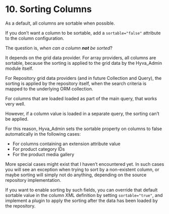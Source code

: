 # 10. Sorting Columns

As a default, all columns are sortable when possible.

If you don’t want a column to be sortable, add a `sortable="false"` attribute to the column configuration.


The question is, *when can a column **not** be sorted*?

It depends on the grid data provider. For array providers, all columns are sortable, because the sorting is applied to the grid data by the Hyva_Admin module itself.


For Repository grid data providers (and in future Collection and Query), the sorting is applied by the repository itself, when the search criteria is mapped to the underlying ORM collection.


For columns that are loaded loaded as part of the main query, that works very well.

However, if a column value is loaded in a separate query, the sorting can’t be applied.


For this reason, Hyva_Admin sets the sortable property on columns to false automatically in the following cases:

* For columns containing an extension attribute value
* For product category IDs
* For the product media gallery


More special cases might exist that I haven’t encountered yet. In such cases you will see an exception when trying to sort by a non-existent column, or maybe sorting will simply not do anything, depending on the source repository implementation.


If you want to enable sorting by such fields, you can override that default sortable value in the column XML definition by setting `sortable="true"`, and implement a plugin to apply the sorting after the data has been loaded by the repository.


